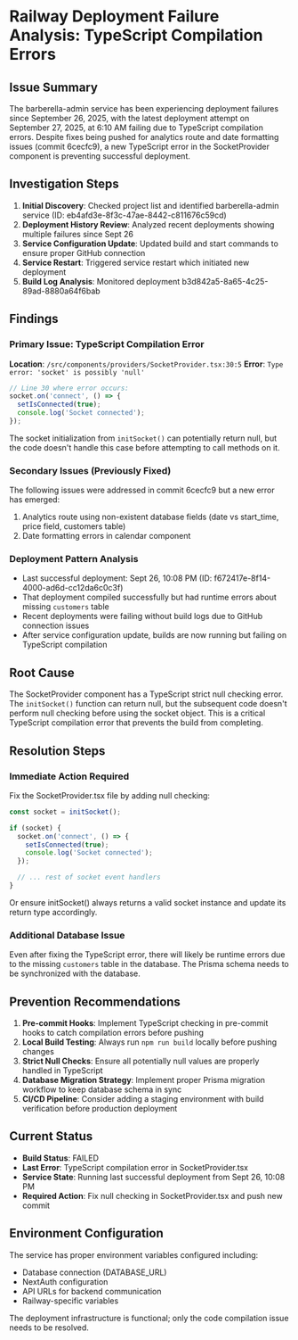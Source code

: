 # Railway Deployment Failure Analysis: TypeScript Compilation Errors

## Issue Summary
The barberella-admin service has been experiencing deployment failures since September 26, 2025, with the latest deployment attempt on September 27, 2025, at 6:10 AM failing due to TypeScript compilation errors. Despite fixes being pushed for analytics route and date formatting issues (commit 6cecfc9), a new TypeScript error in the SocketProvider component is preventing successful deployment.

## Investigation Steps

1. **Initial Discovery**: Checked project list and identified barberella-admin service (ID: eb4afd3e-8f3c-47ae-8442-c811676c59cd)
2. **Deployment History Review**: Analyzed recent deployments showing multiple failures since Sept 26
3. **Service Configuration Update**: Updated build and start commands to ensure proper GitHub connection
4. **Service Restart**: Triggered service restart which initiated new deployment
5. **Build Log Analysis**: Monitored deployment b3d842a5-8a65-4c25-89ad-8880a64f6bab

## Findings

### Primary Issue: TypeScript Compilation Error
**Location**: `/src/components/providers/SocketProvider.tsx:30:5`
**Error**: `Type error: 'socket' is possibly 'null'`

```typescript
// Line 30 where error occurs:
socket.on('connect', () => {
  setIsConnected(true);
  console.log('Socket connected');
});
```

The socket initialization from `initSocket()` can potentially return null, but the code doesn't handle this case before attempting to call methods on it.

### Secondary Issues (Previously Fixed)
The following issues were addressed in commit 6cecfc9 but a new error has emerged:
1. Analytics route using non-existent database fields (date vs start_time, price field, customers table)
2. Date formatting errors in calendar component

### Deployment Pattern Analysis
- Last successful deployment: Sept 26, 10:08 PM (ID: f672417e-8f14-4000-ad6d-cc12da6c0c3f)
- That deployment compiled successfully but had runtime errors about missing `customers` table
- Recent deployments were failing without build logs due to GitHub connection issues
- After service configuration update, builds are now running but failing on TypeScript compilation

## Root Cause
The SocketProvider component has a TypeScript strict null checking error. The `initSocket()` function can return null, but the subsequent code doesn't perform null checking before using the socket object. This is a critical TypeScript compilation error that prevents the build from completing.

## Resolution Steps

### Immediate Action Required
Fix the SocketProvider.tsx file by adding null checking:

```typescript
const socket = initSocket();

if (socket) {
  socket.on('connect', () => {
    setIsConnected(true);
    console.log('Socket connected');
  });

  // ... rest of socket event handlers
}
```

Or ensure initSocket() always returns a valid socket instance and update its return type accordingly.

### Additional Database Issue
Even after fixing the TypeScript error, there will likely be runtime errors due to the missing `customers` table in the database. The Prisma schema needs to be synchronized with the database.

## Prevention Recommendations

1. **Pre-commit Hooks**: Implement TypeScript checking in pre-commit hooks to catch compilation errors before pushing
2. **Local Build Testing**: Always run `npm run build` locally before pushing changes
3. **Strict Null Checks**: Ensure all potentially null values are properly handled in TypeScript
4. **Database Migration Strategy**: Implement proper Prisma migration workflow to keep database schema in sync
5. **CI/CD Pipeline**: Consider adding a staging environment with build verification before production deployment

## Current Status
- **Build Status**: FAILED
- **Last Error**: TypeScript compilation error in SocketProvider.tsx
- **Service State**: Running last successful deployment from Sept 26, 10:08 PM
- **Required Action**: Fix null checking in SocketProvider.tsx and push new commit

## Environment Configuration
The service has proper environment variables configured including:
- Database connection (DATABASE_URL)
- NextAuth configuration
- API URLs for backend communication
- Railway-specific variables

The deployment infrastructure is functional; only the code compilation issue needs to be resolved.